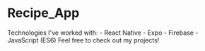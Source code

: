 # Recipe_App
Technologies I've worked with: - React Native - Expo - Firebase - JavaScript (ES6) Feel free to check out my projects!
